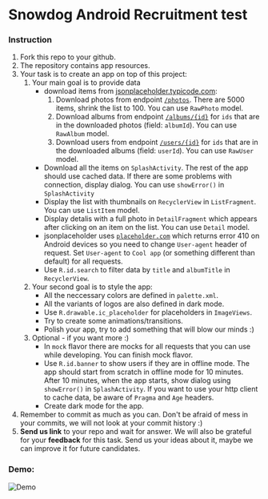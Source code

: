 # Snowdog Android Recruitment test

### Instruction

1. Fork this repo to your github.
2. The repository contains app resources.
3. Your task is to create an app on top of this project:
	1. Your main goal is to provide data
    	* download items from [jsonplaceholder.typicode.com](https://jsonplaceholder.typicode.com):
          1. Download photos from endpoint [`/photos`](https://jsonplaceholder.typicode.com/photos). There are 5000 items, shrink the list to 100. You can use `RawPhoto` model.
          2. Download albums from endpoint [`/albums/{id}`](https://jsonplaceholder.typicode.com/albums/2) for `ids` that are in the downloaded photos (field: `albumId`). You can use `RawAlbum` model.
          3. Download users from endpoint [`/users/{id}`](https://jsonplaceholder.typicode.com/users/3) for `ids` that are in the downloaded albums (field: `userId`). You can use `RawUser` model.
        * Download all the items on `SplashActivity`. The rest of the app should use cached data. If there are some problems with connection, display dialog. You can use `showError()` in `SplashActivity`
        * Display the list with thumbnails on `RecyclerView` in `ListFragment`. You can use `ListItem` model.
        * Display detalis with a full photo in `DetailFragment` which appears after clicking on an item on the list. You can use `Detail` model.
        * jsonplaceholder uses [`placeholder.com`](https://placeholder.com) which returns error 410 on Android devices so you need to change `User-agent` header of request. Set `User-agent` to `Cool app` (or something different than default) for all requests.
        * Use `R.id.search` to filter data by `title` and `albumTitle` in `RecyclerView`.
    2. Your second goal is to style the app:
    	* All the neccessary colors are defined in `palette.xml`.
        * All the variants of logos are also defined in dark mode.
        * Use `R.drawable.ic_placeholder` for placeholders in `ImageViews`.
        * Try to create some animations/transitions.
        * Polish your app, try to add something that will blow our minds :)
    3. Optional - if you want more :)
		* In `mock` flavor there are mocks for all requests that you can use while developing. You can finish mock flavor.
        * Use `R.id.banner` to show users if they are in offline mode. The app should start from scratch in offline mode for 10 minutes. After 10 minutes, when the app starts, show dialog using `showError()` in `SplashActivity`. If you want to use your http client to cache data, be aware of `Pragma` and `Age` headers.
        * Create dark mode for the app.
4. Remember to commit as much as you can. Don't be afraid of mess in your commits, we will not look at your commit history :)
5. **Send us link** to your repo and wait for answer. We will also be grateful for your **feedback** for this task. Send us your ideas about it, maybe we can improve it for future candidates.

### Demo:

![Demo][demo]

[demo]: art/demo.gif
